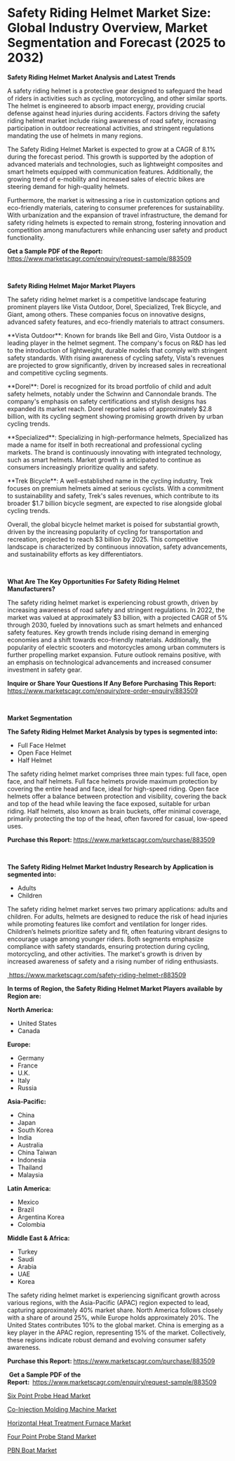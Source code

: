 <p><h1>Safety Riding Helmet Market Size: Global Industry Overview, Market Segmentation and Forecast (2025 to 2032)</h1></p><p><strong>Safety Riding Helmet Market Analysis and Latest Trends</strong></p>
<p><p>A safety riding helmet is a protective gear designed to safeguard the head of riders in activities such as cycling, motorcycling, and other similar sports. The helmet is engineered to absorb impact energy, providing crucial defense against head injuries during accidents. Factors driving the safety riding helmet market include rising awareness of road safety, increasing participation in outdoor recreational activities, and stringent regulations mandating the use of helmets in many regions.</p><p>The Safety Riding Helmet Market is expected to grow at a CAGR of 8.1% during the forecast period. This growth is supported by the adoption of advanced materials and technologies, such as lightweight composites and smart helmets equipped with communication features. Additionally, the growing trend of e-mobility and increased sales of electric bikes are steering demand for high-quality helmets. </p><p>Furthermore, the market is witnessing a rise in customization options and eco-friendly materials, catering to consumer preferences for sustainability. With urbanization and the expansion of travel infrastructure, the demand for safety riding helmets is expected to remain strong, fostering innovation and competition among manufacturers while enhancing user safety and product functionality.</p></p>
<p><strong>Get a Sample PDF of the Report:&nbsp;</strong> <a href="https://www.marketscagr.com/enquiry/request-sample/883509?utm_campaign=1879&utm_medium=2&utm_source=Github&utm_content=ia&utm_term=28022025&utm_id=safety-riding-helmet">https://www.marketscagr.com/enquiry/request-sample/883509</a></p>
<p>&nbsp;</p>
<p><strong>Safety Riding Helmet Major Market Players</strong></p>
<p><p>The safety riding helmet market is a competitive landscape featuring prominent players like Vista Outdoor, Dorel, Specialized, Trek Bicycle, and Giant, among others. These companies focus on innovative designs, advanced safety features, and eco-friendly materials to attract consumers.</p><p>**Vista Outdoor**: Known for brands like Bell and Giro, Vista Outdoor is a leading player in the helmet segment. The company's focus on R&D has led to the introduction of lightweight, durable models that comply with stringent safety standards. With rising awareness of cycling safety, Vista's revenues are projected to grow significantly, driven by increased sales in recreational and competitive cycling segments.</p><p>**Dorel**: Dorel is recognized for its broad portfolio of child and adult safety helmets, notably under the Schwinn and Cannondale brands. The company's emphasis on safety certifications and stylish designs has expanded its market reach. Dorel reported sales of approximately $2.8 billion, with its cycling segment showing promising growth driven by urban cycling trends.</p><p>**Specialized**: Specializing in high-performance helmets, Specialized has made a name for itself in both recreational and professional cycling markets. The brand is continuously innovating with integrated technology, such as smart helmets. Market growth is anticipated to continue as consumers increasingly prioritize quality and safety.</p><p>**Trek Bicycle**: A well-established name in the cycling industry, Trek focuses on premium helmets aimed at serious cyclists. With a commitment to sustainability and safety, Trek's sales revenues, which contribute to its broader $1.7 billion bicycle segment, are expected to rise alongside global cycling trends.</p><p>Overall, the global bicycle helmet market is poised for substantial growth, driven by the increasing popularity of cycling for transportation and recreation, projected to reach $3 billion by 2025. This competitive landscape is characterized by continuous innovation, safety advancements, and sustainability efforts as key differentiators.</p></p>
<p>&nbsp;</p>
<p><strong>What Are The Key Opportunities For Safety Riding Helmet Manufacturers?</strong></p>
<p><p>The safety riding helmet market is experiencing robust growth, driven by increasing awareness of road safety and stringent regulations. In 2022, the market was valued at approximately $3 billion, with a projected CAGR of 5% through 2030, fueled by innovations such as smart helmets and enhanced safety features. Key growth trends include rising demand in emerging economies and a shift towards eco-friendly materials. Additionally, the popularity of electric scooters and motorcycles among urban commuters is further propelling market expansion. Future outlook remains positive, with an emphasis on technological advancements and increased consumer investment in safety gear.</p></p>
<p><strong>Inquire or Share Your Questions If Any Before Purchasing This Report:</strong> <a href="https://www.marketscagr.com/enquiry/pre-order-enquiry/883509?utm_campaign=1879&utm_medium=2&utm_source=Github&utm_content=ia&utm_term=28022025&utm_id=safety-riding-helmet">https://www.marketscagr.com/enquiry/pre-order-enquiry/883509</a></p>
<p>&nbsp;</p>
<p><strong>Market Segmentation</strong></p>
<p><strong>The Safety Riding Helmet Market Analysis by types is segmented into:</strong></p>
<p><ul><li>Full Face Helmet</li><li>Open Face Helmet</li><li>Half Helmet</li></ul></p>
<p><p>The safety riding helmet market comprises three main types: full face, open face, and half helmets. Full face helmets provide maximum protection by covering the entire head and face, ideal for high-speed riding. Open face helmets offer a balance between protection and visibility, covering the back and top of the head while leaving the face exposed, suitable for urban riding. Half helmets, also known as brain buckets, offer minimal coverage, primarily protecting the top of the head, often favored for casual, low-speed uses.</p></p>
<p><strong>Purchase this Report:&nbsp;</strong><a href="https://www.marketscagr.com/purchase/883509?utm_campaign=1879&utm_medium=2&utm_source=Github&utm_content=ia&utm_term=28022025&utm_id=safety-riding-helmet">https://www.marketscagr.com/purchase/883509</a></p>
<p>&nbsp;</p>
<p><strong>The Safety Riding Helmet Market Industry Research by Application is segmented into:</strong></p>
<p><ul><li>Adults</li><li>Children</li></ul></p>
<p><p>The safety riding helmet market serves two primary applications: adults and children. For adults, helmets are designed to reduce the risk of head injuries while promoting features like comfort and ventilation for longer rides. Children’s helmets prioritize safety and fit, often featuring vibrant designs to encourage usage among younger riders. Both segments emphasize compliance with safety standards, ensuring protection during cycling, motorcycling, and other activities. The market's growth is driven by increased awareness of safety and a rising number of riding enthusiasts.</p></p>
<p><a href="https://www.marketscagr.com/safety-riding-helmet-r883509?utm_campaign=1879&utm_medium=2&utm_source=Github&utm_content=ia&utm_term=28022025&utm_id=safety-riding-helmet">&nbsp;https://www.marketscagr.com/safety-riding-helmet-r883509</a></p>
<p><strong>In terms of Region, the Safety Riding Helmet Market Players available by Region are:</strong></p>
<p>
    <p> <strong> North America: </strong>
        <ul>
            <li>United States</li>
            <li>Canada</li>
        </ul>
        </p> 
    <p> <strong> Europe: </strong>
        <ul>
            <li>Germany</li>
            <li>France</li>
            <li>U.K.</li>
            <li>Italy</li>
            <li>Russia</li>
        </ul>
        </p> 
    <p> <strong> Asia-Pacific: </strong>
        <ul>
            <li>China</li>
            <li>Japan</li>
            <li>South Korea</li>
            <li>India</li>
            <li>Australia</li>
            <li>China Taiwan</li>
            <li>Indonesia</li>
            <li>Thailand</li>
            <li>Malaysia</li>
        </ul>
        </p> 
    <p> <strong> Latin America: </strong>
        <ul>
            <li>Mexico</li>
            <li>Brazil</li>
            <li>Argentina Korea</li>
            <li>Colombia</li>
        </ul>
        </p> 
    <p> <strong> Middle East & Africa: </strong>
        <ul>
            <li>Turkey</li>
            <li>Saudi</li>
            <li>Arabia</li>
            <li>UAE</li>
            <li>Korea</li>
        </ul>
    </p>
    </p>
<p><p>The safety riding helmet market is experiencing significant growth across various regions, with the Asia-Pacific (APAC) region expected to lead, capturing approximately 40% market share. North America follows closely with a share of around 25%, while Europe holds approximately 20%. The United States contributes 10% to the global market. China is emerging as a key player in the APAC region, representing 15% of the market. Collectively, these regions indicate robust demand and evolving consumer safety awareness.</p></p>
<p><strong>Purchase this Report: </strong><a href="https://www.marketscagr.com/purchase/883509?utm_campaign=1879&utm_medium=2&utm_source=Github&utm_content=ia&utm_term=28022025&utm_id=safety-riding-helmet">https://www.marketscagr.com/purchase/883509</a></p>
<p>&nbsp;<strong>Get a Sample PDF of the Report:&nbsp;&nbsp;</strong><a href="https://www.marketscagr.com/enquiry/request-sample/883509?utm_campaign=1879&utm_medium=2&utm_source=Github&utm_content=ia&utm_term=28022025&utm_id=safety-riding-helmet">https://www.marketscagr.com/enquiry/request-sample/883509</a></p>
<p><strong></strong></p>
<p><p><a href="https://github.com/abidomamen/Market-Research-Report-List-1/blob/main/six-point-probe-head-market.md?utm_campaign=1879&utm_medium=2&utm_source=Github&utm_content=ia&utm_term=28022025&utm_id=safety-riding-helmet">Six Point Probe Head Market</a></p><p><a href="https://github.com/adelanwkadua/Market-Research-Report-List-1/blob/main/co-injection-molding-machine-market.md?utm_campaign=1879&utm_medium=2&utm_source=Github&utm_content=ia&utm_term=28022025&utm_id=safety-riding-helmet">Co-Injection Molding Machine Market</a></p><p><a href="https://github.com/tanckfelli84/Market-Research-Report-List-1/blob/main/horizontal-heat-treatment-furnace-market.md?utm_campaign=1879&utm_medium=2&utm_source=Github&utm_content=ia&utm_term=28022025&utm_id=safety-riding-helmet">Horizontal Heat Treatment Furnace Market</a></p><p><a href="https://github.com/wakerizaak8g/Market-Research-Report-List-1/blob/main/four-point-probe-stand-market.md?utm_campaign=1879&utm_medium=2&utm_source=Github&utm_content=ia&utm_term=28022025&utm_id=safety-riding-helmet">Four Point Probe Stand Market</a></p><p><a href="https://github.com/leijavaagexo/Market-Research-Report-List-1/blob/main/pbn-boat-market.md?utm_campaign=1879&utm_medium=2&utm_source=Github&utm_content=ia&utm_term=28022025&utm_id=safety-riding-helmet">PBN Boat Market</a></p></p>